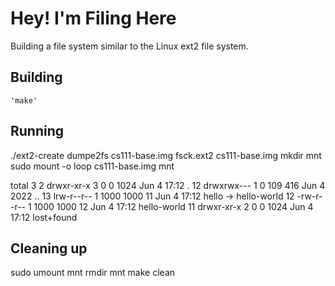 # Hey! I'm Filing Here

Building a file system similar to the Linux ext2 file system.
## Building
    'make'
## Running

./ext2-create 
dumpe2fs cs111-base.img 
fsck.ext2 cs111-base.img 
mkdir mnt 
sudo mount -o loop cs111-base.img mnt 

total 3
 2 drwxr-xr-x 3    0    0 1024 Jun  4 17:12 .
12 drwxrwx--- 1    0  109  416 Jun  4  2022 ..
13 lrw-r--r-- 1 1000 1000   11 Jun  4 17:12 hello -> hello-world
12 -rw-r--r-- 1 1000 1000   12 Jun  4 17:12 hello-world
11 drwxr-xr-x 2    0    0 1024 Jun  4 17:12 lost+found
 
## Cleaning up
sudo umount mnt 
rmdir mnt
make clean 